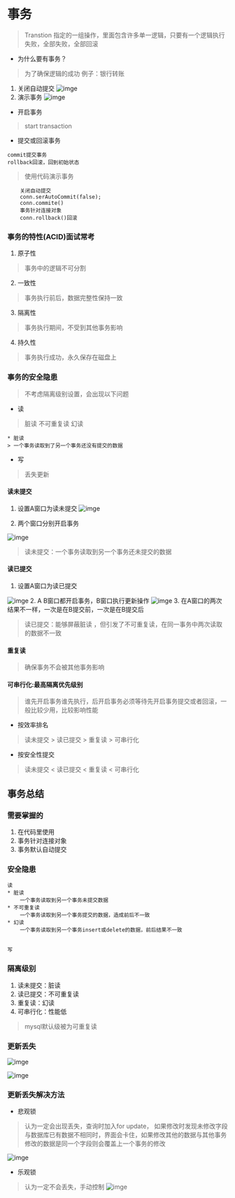 # 事务
> Transtion 指定的一组操作，里面包含许多单一逻辑，只要有一个逻辑执行失败，全部失败，全部回滚
* 为什么要有事务？
> 为了确保逻辑的成功 例子：银行转账

1. 关闭自动提交
![imge](https://raw.githubusercontent.com/com.kc345ws/MyDemos/master/Imgs/MarkDown/Java/004JavaWeb/006%E4%BA%8B%E5%8A%A1%26%E6%95%B0%E6%8D%AE%E5%BA%93%E8%BF%9E%E6%8E%A5%E6%B1%A0%26DBUtiles/img01.png)
2. 演示事务
![imge](https://raw.githubusercontent.com/com.kc345ws/MyDemos/master/Imgs/MarkDown/Java/004JavaWeb/006%E4%BA%8B%E5%8A%A1%26%E6%95%B0%E6%8D%AE%E5%BA%93%E8%BF%9E%E6%8E%A5%E6%B1%A0%26DBUtiles/img02.png)


* 开启事务
> start transaction
* 提交或回滚事务
```
commit提交事务
rollback回滚，回到初始状态
```

> 使用代码演示事务


```
    关闭自动提交
    conn.serAutoCommit(false);
    conn.commite()
    事务针对连接对象
    conn.rollback()回滚
```

### 事务的特性(ACID)面试常考
1. 原子性
> 事务中的逻辑不可分割
2. 一致性
> 事务执行前后，数据完整性保持一致

3. 隔离性
> 事务执行期间，不受到其他事务影响

4. 持久性
> 事务执行成功，永久保存在磁盘上


### 事务的安全隐患
> 不考虑隔离级别设置，会出现以下问题

* 读
> 脏读 不可重复读 幻读

    * 脏读
    > 一个事务读取到了另一个事务还没有提交的数据
    
* 写
> 丢失更新

#### 读未提交
1. 设置A窗口为读未提交
![imge](https://raw.githubusercontent.com/com.kc345ws/MyDemos/master/Imgs/MarkDown/Java/004JavaWeb/006%E4%BA%8B%E5%8A%A1%26%E6%95%B0%E6%8D%AE%E5%BA%93%E8%BF%9E%E6%8E%A5%E6%B1%A0%26DBUtiles/img03.png)

2. 两个窗口分别开启事务
    
![imge](https://raw.githubusercontent.com/com.kc345ws/MyDemos/master/Imgs/MarkDown/Java/004JavaWeb/006%E4%BA%8B%E5%8A%A1%26%E6%95%B0%E6%8D%AE%E5%BA%93%E8%BF%9E%E6%8E%A5%E6%B1%A0%26DBUtiles/img04.png)
> 读未提交：一个事务读取到另一个事务还未提交的数据

#### 读已提交

1. 设置A窗口为读已提交

![imge](https://raw.githubusercontent.com/com.kc345ws/MyDemos/master/Imgs/MarkDown/Java/004JavaWeb/006%E4%BA%8B%E5%8A%A1%26%E6%95%B0%E6%8D%AE%E5%BA%93%E8%BF%9E%E6%8E%A5%E6%B1%A0%26DBUtiles/img05.png)
2. A B窗口都开启事务，B窗口执行更新操作
![imge](https://raw.githubusercontent.com/com.kc345ws/MyDemos/master/Imgs/MarkDown/Java/004JavaWeb/006%E4%BA%8B%E5%8A%A1%26%E6%95%B0%E6%8D%AE%E5%BA%93%E8%BF%9E%E6%8E%A5%E6%B1%A0%26DBUtiles/img06.png)
3. 在A窗口的两次结果不一样，一次是在B提交前，一次是在B提交后
> 读已提交：能够屏蔽脏读 ，但引发了不可重复读，在同一事务中两次读取的数据不一致

#### 重复读
> 确保事务不会被其他事务影响

#### 可串行化:最高隔离优先级别
> 谁先开启事务谁先执行，后开启事务必须等待先开启事务提交或者回滚，一般比较少用，比较影响性能

* 按效率排名
> 读未提交 > 读已提交 > 重复读 > 可串行化

* 按安全性提交
> 读未提交 < 读已提交 < 重复读 < 可串行化

## 事务总结
### 需要掌握的
1. 在代码里使用
2. 事务针对连接对象
3. 事务默认自动提交

### 安全隐患
    读
    * 脏读
        一个事务读取到另一个事务未提交数据
    * 不可重复读
        一个事务读取到另一个事务提交的数据，造成前后不一致
    * 幻读
        一个事务读取到另一个事务insert或delete的数据，前后结果不一致
    
    
    写
    

    
### 隔离级别
1. 读未提交：脏读
2. 读已提交：不可重复读
3. 重复读：幻读
4. 可串行化：性能低
> mysql默认级被为可重复读

### 更新丢失
![imge](https://raw.githubusercontent.com/com.kc345ws/MyDemos/master/Imgs/MarkDown/Java/004JavaWeb/006%E4%BA%8B%E5%8A%A1%26%E6%95%B0%E6%8D%AE%E5%BA%93%E8%BF%9E%E6%8E%A5%E6%B1%A0%26DBUtiles/img07.png)

![imge](https://raw.githubusercontent.com/com.kc345ws/MyDemos/master/Imgs/MarkDown/Java/004JavaWeb/006%E4%BA%8B%E5%8A%A1%26%E6%95%B0%E6%8D%AE%E5%BA%93%E8%BF%9E%E6%8E%A5%E6%B1%A0%26DBUtiles/img08.png)

### 更新丢失解决方法
* 悲观锁
> 认为一定会出现丢失，查询时加入for update，
> 如果修改时发现未修改字段与数据库已有数据不相同时，界面会卡住，如果修改其他的数据与其他事务修改的数据是同一个字段则会覆盖上一个事务的修改

![imge](https://raw.githubusercontent.com/com.kc345ws/MyDemos/master/Imgs/MarkDown/Java/004JavaWeb/006%E4%BA%8B%E5%8A%A1%26%E6%95%B0%E6%8D%AE%E5%BA%93%E8%BF%9E%E6%8E%A5%E6%B1%A0%26DBUtiles/img09.png)

* 乐观锁
> 认为一定不会丢失，手动控制
![imge](https://raw.githubusercontent.com/com.kc345ws/MyDemos/master/Imgs/MarkDown/Java/004JavaWeb/006%E4%BA%8B%E5%8A%A1%26%E6%95%B0%E6%8D%AE%E5%BA%93%E8%BF%9E%E6%8E%A5%E6%B1%A0%26DBUtiles/img10.png)













